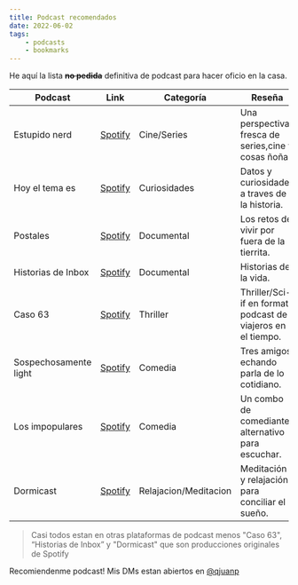 ```yaml
---
title: Podcast recomendados
date: 2022-06-02
tags: 
    - podcasts
    - bookmarks
---
```


He aquí la lista ~~**no pedida**~~ definitiva de podcast para hacer oficio en la casa.

| Podcast | Link | Categoría | Reseña |
|---|---|---|---|
| Estupido nerd | [Spotify](https://open.spotify.com/show/6d91Ne6hghZ1UMs5X1SQFN?si=r6N780z-QGWuMRsM8T5gMQ) | Cine/Series | Una perspectiva fresca de series,cine y cosas ñoñas |
| Hoy el tema es | [Spotify](https://open.spotify.com/show/0TOFi85sHxRVoyIPYld2a4?si=X_8AiwmeQBmEu85Cz-TDxA) | Curiosidades | Datos y curiosidades a traves de la historia. |
| Postales | [Spotify](https://open.spotify.com/show/55B8fJxP7izpuE9gnFUG1c?si=9VdLp0E2RxO2JFgsVwDiMw) | Documental | Los retos de vivir por fuera de la tierrita. |
| Historias de Inbox | [Spotify](https://open.spotify.com/show/1p5GtTkRkOgedkK3Xdg8Oy?si=95CDdCWjSriLctkzH8v56w)  | Documental | Historias de la vida. |
| Caso 63 | [Spotify](https://open.spotify.com/show/20ch3IIqtWSSM4nfy11ZzP?si=ggCuQrKDT1aP4jYEku2gnw) | Thriller | Thriller/Sci-if en formato podcast de viajeros en el tiempo. |
| Sospechosamente light | [Spotify](https://open.spotify.com/show/1aYPBvV7AIilRkyORTD1X3?si=IuOmK9A7Rdy5iOjaFfOObg) | Comedia | Tres amigos echando parla de lo cotidiano. |
| Los impopulares | [Spotify](https://open.spotify.com/show/428ZHHErBD6HCvIxAY1xKH?si=vjAKQYAOTVStGSlsjZA9tA)| Comedia | Un combo de comediantes alternativo para escuchar. |
| Dormicast | [Spotify](https://open.spotify.com/show/4kC7b9omKVHMu6KPGd4sXV?si=_r2kYY2NTw2y3klgL5l1nA) | Relajacion/Meditacion | Meditación y relajación para conciliar el sueño. |

> Casi todos estan en otras plataformas de podcast menos "Caso 63", “Historias de Inbox” y "Dormicast" que son producciones originales de Spotify

Recomiendenme podcast! Mis DMs estan abiertos en [@qjuanp](https://twitter.com/qjuanp)
